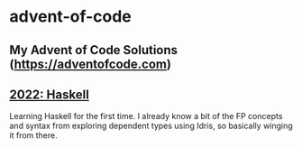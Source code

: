 # advent-of-code
## My Advent of Code Solutions (https://adventofcode.com)

## [2022: Haskell](https://github.com/trevarj/advent-of-code/tree/2022/aoc-haskell)
Learning Haskell for the first time. I already know a bit of the FP concepts and syntax from exploring dependent types using Idris, so basically winging it from there.